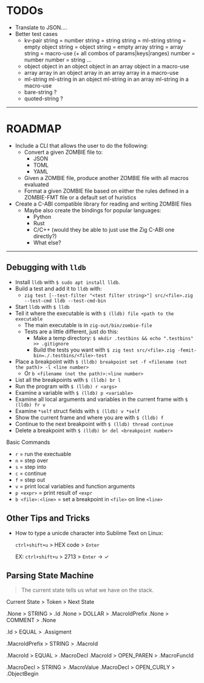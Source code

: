# TODOs

- Translate to JSON....
- Better test cases
    - kv-pair
        string = number
        string = string
        string = ml-string
        string = empty object
        string = object
        string = empty array
        string = array
        string = macro-use (+ all combos of params|keys|ranges)
        number = number
        number = string
        ...
    - object
        object in an object
        object in an array
        object in a macro-use
    - array
        array in an object
        array in an array
        array in a macro-use
    - ml-string
        ml-string in an object
        ml-string in an array
        ml-string in a macro-use
    - bare-string
        ?
    - quoted-string
        ?

----

# ROADMAP

- Include a CLI that allows the user to do the following:
    - Convert a given ZOMBIE file to:
        - JSON
        - TOML
        - YAML
    - Given a ZOMBIE file, produce another ZOMBIE file with all macros evaluated
    - Format a given ZOMBIE file based on eiither the rules defined in a ZOMBIE-FMT file or a default set of huristics
- Create a C-ABI compatible library for reading and writing ZOMBIE files
    - Maybe also create the bindings for popular languages:
        - Python
        - Rust
        - C/C++ (would they be able to just use the Zig C-ABI one directly?)
        - What else?

---


## Debugging with `lldb`

- Install `lldb` with `$ sudo apt install lldb`.
- Build a test and add it to `lldb` with:
    - `zig test [--test-filter "<test filter string>"] src/<file>.zig --test-cmd lldb --test-cmd-bin`
- Start `lldb` with `$ lldb`
- Tell it where the executable is with `$ (lldb) file <path to the executable`
    - The main executable is in `zig-out/bin/zombie-file`
    - Tests are a little different, just do this:
        - Make a temp directory: `$ mkdir .testbins && echo ".testbins" >> .gitignore`
        - Build the tests you want with `$ zig test src/<file>.zig -femit-bin=./.testbins/<file>-test`
- Place a breakpoint with `$ (lldb) breakpoint set -f <filename (not the path)> -l <line number>`
    - Or `b <filename (not the path)>:<line number>`
- List all the breakpoints with `$ (lldb) br l`
- Run the program with `$ (lldb) r <args>`
- Examine a variable with `$ (lldb) p <variable>`
- Examine all local arguments and variables in the current frame with `$ (lldb) fr v`
- Examine `*self` struct fields with `$ (lldb) v *self`
- Show the current frame and where you are with `$ (lldb) f`
- Continue to the next breakpoint with `$ (lldb) thread continue`
- Delete a breakpoint with `$ (lldb) br del <breakpoint number>`

Basic Commands
- `r` = run the exectuable
- `n` = step over
- `s` = step into
- `c` = continue
- `f` = step out
- `v` = print local variables and function arguments
- `p <expr>` = print result of `<expr`
- `b <file>:<line>` = set a breakpoint in `<file>` on line `<line>`

## Other Tips and Tricks

- How to type a unicde character into Sublime Text on Linux:

    `ctrl+shift+u` > HEX code > `Enter`

    EX: `ctrl+shift+u` > 2713 > `Enter` -> ✓

## Parsing State Machine

> The current state tells us what we have on the stack.

Current State > Token > Next State

.None > STRING > .Id
.None > DOLLAR > .MacroIdPrefix
.None > COMMENT > .None

.Id > EQUAL > .Assigment

.MacroIdPrefix > STRING > .MacroId

.MacroId > EQUAL > .MacroDecl
.MacroId > OPEN_PAREN > .MacroFuncId

.MacroDecl > STRING > .MacroValue
.MacroDecl > OPEN_CURLY > .ObjectBegin
